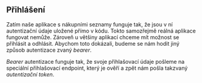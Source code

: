 ## Přihlášení

Zatím naše aplikace s nákupními seznamy funguje tak, že jsou v ní autentizační údaje uložené přímo v kódu. Tokto samozřejmě reálná aplikace fungovat nemůže. Zároveň u většiny aplikací chceme mít možnost se přihlásit a odhlásit. Abychom toto dokázali, budeme se nám hodit jiný způsob autentizace zvaný *bearer*.

*Bearer* autentizace funguje tak, že svoje přihlašovací údaje pošleme na speciální přihlašovací endpoint, který je ověří a zpět nám pošla takzvaný *autentizační token*.

